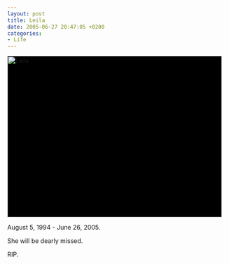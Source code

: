```yaml
---
layout: post
title: Leila
date: 2005-06-27 20:47:05 +0200
categories:
- Life
---
```

<img src="https://content.rusiczki.net/blogpics/leila.jpg" width="490" height="369" class="image" style="background: #000;" alt="Leila" />

August 5, 1994 - June 26, 2005.

She will be dearly missed.

RIP.
